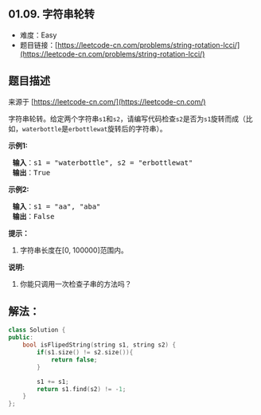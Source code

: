 ##  01.09. 字符串轮转

- 难度：Easy
- 题目链接：[https://leetcode-cn.com/problems/string-rotation-lcci/](https://leetcode-cn.com/problems/string-rotation-lcci/)


## 题目描述

来源于 [https://leetcode-cn.com/](https://leetcode-cn.com/)

<p>字符串轮转。给定两个字符串<code>s1</code>和<code>s2</code>，请编写代码检查<code>s2</code>是否为<code>s1</code>旋转而成（比如，<code>waterbottle</code>是<code>erbottlewat</code>旋转后的字符串）。</p>

<p><strong>示例1:</strong></p>

<pre><strong> 输入</strong>：s1 = &quot;waterbottle&quot;, s2 = &quot;erbottlewat&quot;
<strong> 输出</strong>：True
</pre>

<p><strong>示例2:</strong></p>

<pre><strong> 输入</strong>：s1 = &quot;aa&quot;, &quot;aba&quot;
<strong> 输出</strong>：False
</pre>

<ol>
</ol>

<p><strong>提示：</strong></p>

<ol>
	<li>字符串长度在[0, 100000]范围内。</li>
</ol>

<p><strong>说明:</strong></p>

<ol>
	<li>你能只调用一次检查子串的方法吗？</li>
</ol>


## 解法：

```c++
class Solution {
public:
    bool isFlipedString(string s1, string s2) {
        if(s1.size() != s2.size()){
            return false;
        }

        s1 += s1;
        return s1.find(s2) != -1;
    }
};
```